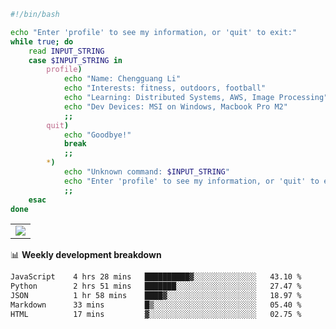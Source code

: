 ```bash
#!/bin/bash

echo "Enter 'profile' to see my information, or 'quit' to exit:"
while true; do
    read INPUT_STRING
    case $INPUT_STRING in
        profile)
            echo "Name: Chengguang Li"
            echo "Interests: fitness, outdoors, football"
            echo "Learning: Distributed Systems, AWS, Image Processing"
            echo "Dev Devices: MSI on Windows, Macbook Pro M2"
            ;;
        quit)
            echo "Goodbye!"
            break
            ;;
        *)
            echo "Unknown command: $INPUT_STRING"
            echo "Enter 'profile' to see my information, or 'quit' to exit:"
            ;;
    esac
done

```

<!--Contribution Graph-->
<table>
  <tr>
    <td>
      <picture>
        <source media="(prefers-color-scheme: light)" srcset="https://github-readme-activity-graph.vercel.app/graph?username=chengguang-li&theme=xcode&bg_color=FF000000&color=000000&hide_border=true" />
        <img src="https://github-readme-activity-graph.vercel.app/graph?username=chengguang-li&theme=xcode&bg_color=FF000000&hide_border=true" />
      </picture>
  </tr>
</table>

📊 **Weekly development breakdown**

<!--START_SECTION:waka-->

```txt
JavaScript    4 hrs 28 mins   ██████████▓░░░░░░░░░░░░░░   43.10 %
Python        2 hrs 51 mins   ███████░░░░░░░░░░░░░░░░░░   27.47 %
JSON          1 hr 58 mins    ████▓░░░░░░░░░░░░░░░░░░░░   18.97 %
Markdown      33 mins         █▒░░░░░░░░░░░░░░░░░░░░░░░   05.40 %
HTML          17 mins         ▓░░░░░░░░░░░░░░░░░░░░░░░░   02.75 %
```

<!--END_SECTION:waka-->

